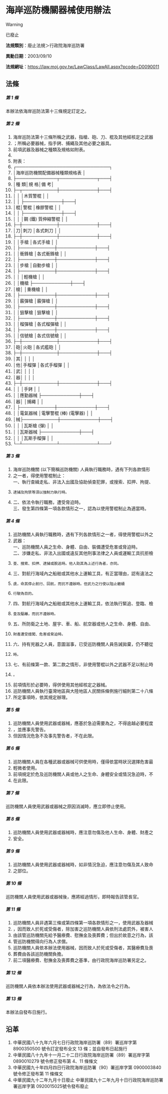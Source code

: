 # 海岸巡防機關器械使用辦法


> [!WARNING]
> 已廢止


**法規類別**：廢止法規＞行政院海岸巡防署

**異動日期**：2003/09/10  

**法規網址**：https://law.moj.gov.tw/LawClass/LawAll.aspx?pcode=D0090011



## 法條
##### 第 1 條
本辦法依海岸巡防法第十三條規定訂定之。

##### 第 2 條
1. 海岸巡防法第十三條所稱之武器，指槍、砲、刀、棍及其他經核定之武器
1. ；所稱必要器械，指手銬、捕繩及其他必要之器具。
1. 前項武器及器械之種類及規格如附表。
1. 
1. 附表：
1. ┌──────────────────────────────┐
1. │海岸巡防機關配備器械種類規格表                              │
1. ├─────────────┬────────────┬───┤
1. │種                      類│規                    格│備  考│
1. ├─┬───────────┼────────────┼───┤
1. │  │                      │木質警棍                │      │
1. │  │                      ├────────────┼───┤
1. │棍│警棍                  │橡膠警棍                │      │
1. │  │                      ├────────────┼───┤
1. │  │                      │鋼 (鐵) 質伸縮警棍      │      │
1. ├─┼───────────┼────────────┼───┤
1. │刀│刺刀                  │各式刺刀                │      │
1. ├─┼───────────┼────────────┼───┤
1. │  │手槍                  │各式手槍                │      │
1. │  ├───────────┼────────────┼───┤
1. │  │衝鋒槍                │各式衝鋒槍              │      │
1. │  ├───────────┼────────────┼───┤
1. │  │步槍                  │自動步槍                │      │
1. │  ├───────────┼────────────┼───┤
1. │  │                      │輕機槍                  │      │
1. │  │機槍                  ├────────────┼───┤
1. │槍│                      │重機槍                  │      │
1. │  ├───────────┼────────────┼───┤
1. │  │霰彈槍                │霰彈槍                  │      │
1. │  ├───────────┼────────────┼───┤
1. │  │狙擊槍                │狙擊槍                  │      │
1. │  ├───────────┼────────────┼───┤
1. │  │榴彈槍                │各式榴彈槍              │      │
1. │  ├───────────┼────────────┼───┤
1. │  │信號槍                │各式信號槍              │      │
1. ├─┼───────────┼────────────┼───┤
1. │砲│火砲                  │各式艦砲                │      │
1. ├─┼───────────┼────────────┼───┤
1. │其│                      │                        │      │
1. │他│手榴彈                │各式手榴彈              │      │
1. │武│                      │                        │      │
1. │器│                      │                        │      │
1. ├─┼───────────┼────────────┼───┤
1. │  │                      │手銬                    │      │
1. │  │應勤器械              ├────────────┼───┤
1. │器│                      │捕繩                    │      │
1. │  ├───────────┼────────────┼───┤
1. │  │電氣器械              │電擊警棍 (棒) (電擊器)  │      │
1. │械├───────────┼────────────┼───┤
1. │  │                      │瓦斯槍 (彈)             │      │
1. │  │瓦斯器械              ├────────────┼───┤
1. │  │                      │瓦斯手榴彈              │      │
1. └─┴───────────┴────────────┴───┘

##### 第 3 條
1. 海岸巡防機關 (以下簡稱巡防機關) 人員執行職務時，遇有下列各款情形
1. 之一者，得使用警棍制止：  
一、執行查緝走私、非法入出國及協助偵查犯罪，或搜索、扣押、拘提、
1.     逮捕及拘禁等須以強制力執行時。
1. 二、依法令執行職務，遭受脅迫時。  
三、發生第四條第一項各款情形之一，認為以使用警棍制止為適當時。

##### 第 4 條
1. 巡防機關人員執行職務時，遇有下列各款情形之一者，得使用警棍以外之
1. 武器：  
一、巡防機關人員之生命、身體、自由、裝備遭受危害或脅迫時。  
二、涉嫌走私、非法入出國或違反其他刑事法律之人員或運輸工具抗拒檢
1.     查、搜索、扣押、逮捕或脫逃時。他人助其為上述行為者，亦同。
1. 三、對航行海域內之船舶或其他水上運輸工具，有正當理由，認有違法之
1.     虞，命其停止航行、回航，而抗不遵辦時。但武力之行使以阻止繼續
1.     行駛為目的。
1. 四、對航行海域內之船舶或其他水上運輸工具，依法執行緊追、登臨、檢
1.     查及驅離，而抗不遵辦時。
1. 五、所防衛之土地、屋宇、車、船、航空器或他人之生命、身體、自由、
1.     財產遭受擅闖、危害或脅迫時。
1. 六、持有兇器之人員，意圖滋事，已受巡防機關人員告誡拋棄，仍不聽從
1.     時。
1. 七、有前條第一款、第二款之情形，非使用警棍以外之武器不足以制止時
1.     。
1. 前項情形於必要時，得併使用其他經核定之器械。
1. 巡防機關人員執行臺灣地區與大陸地區人民關係條例施行細則第二十八條
1. 所定事項時，依其規定辦理。

##### 第 5 條
1. 巡防機關人員使用武器或器械，應基於急迫需要為之，不得逾越必要程度
1. ，並應事先警告。
1. 但因情況危急不及事先警告者，不在此限。

##### 第 6 條
1. 巡防機關人員在各種武器或器械可供使用時，僅得依當時狀況選擇危害最
1. 輕微者使用。
1. 前項規定於危及巡防機關人員或他人之生命、身體安全或情況急迫時，不
1. 在此限。

##### 第 7 條
巡防機關人員使用武器或器械之原因消滅時，應立即停止使用。

##### 第 8 條
1. 巡防機關人員使用武器或器械時，應注意勿傷及他人生命、身體、財產之
1. 安全。

##### 第 9 條
1. 巡防機關人員使用武器或器械時，如非情況急迫，應注意勿傷及其人致命
1. 之部位。

##### 第 10 條
巡防機關人員使用武器或器械後，應將經過情形，即時報告該管長官。

##### 第 11 條
1. 巡防機關人員非遇第三條或第四條第一項各款情形之一，使用武器及器械
1. ，因而致人於死或受傷者，除加害之巡防機關人員依刑法處罰外，被害人
1. 由該管巡防機關先給予醫療費、慰撫金及喪葬費；但出於故意之行為，該
1. 管巡防機關得向行為人求償。
1. 巡防機關人員依本辦法使用器械，因而致人於死或受傷者，其醫療費及喪
1. 葬費由各該巡防機關負擔。
1. 前二項醫療費、慰撫金及喪葬費之基準，由行政院海岸巡防署另定之。

##### 第 12 條
巡防機關人員依本辦法使用武器或器械之行為，為依法令之行為。

##### 第 13 條
本辦法自發布日施行。

## 沿革
1. 中華民國八十九年六月七日行政院海岸巡防署（89）署巡岸字第 8900350500 號令訂定發布全文 13 條；並自發布日起施行
1. 中華民國八十九年十一月二十二日行政院海岸巡防署（89）署巡岸字第0890010279  號令修正發布第 4、11  條條文
1. 中華民國九十年四月四日行政院海岸巡防署（90）署巡岸字第 0900003840 號令修正發布第 11 條條文
1. 中華民國九十二年九月十日廢止                                 中華民國九十二年九月十日行政院海岸巡防署署巡岸字第 0920015025號令發布廢止
